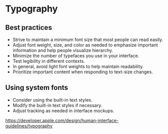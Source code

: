 # Typography
## Best practices
- Strive to maintain a minimum font size that most people can read easily.
- Adjust font weight, size, and color as needed to emphasize important information and help people visualize hierarchy.
- Minimize the number of typefaces you use in your interface.
- Test legibility in different contexts.
- In general, avoid light font weights to help maintain readability.
- Prioritize important content when responding to text-size changes.

## Using system fonts
- Consider using the built-in text styles.
- Modify the built-in text styles if necessary.
- Adjust tracking as needed in interface mockups.

https://developer.apple.com/design/human-interface-guidelines/typography
